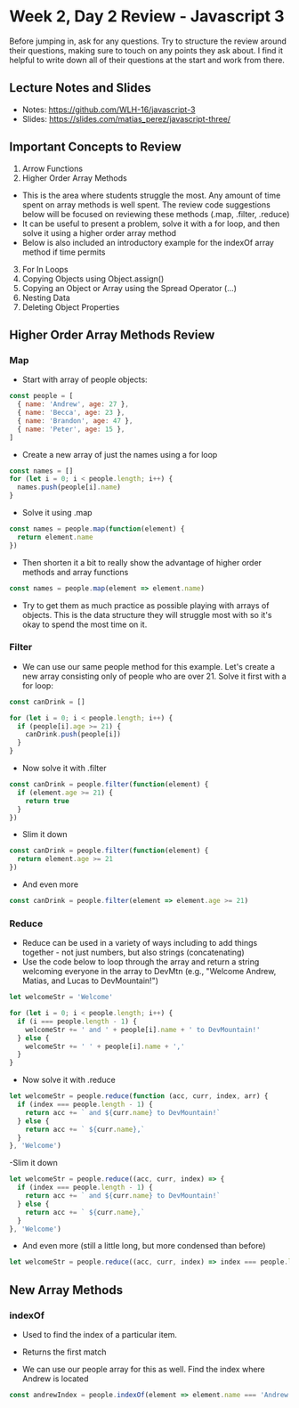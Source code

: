# Week 2, Day 2 Review - Javascript 3

Before jumping in, ask for any questions. Try to structure the review around their questions, making sure to touch on any points they ask about. I find it helpful to write down all of their questions at the start and work from there.

## Lecture Notes and Slides

- Notes: https://github.com/WLH-16/javascript-3
- Slides: https://slides.com/matias_perez/javascript-three/

## Important Concepts to Review

1. Arrow Functions
2. Higher Order Array Methods
  - This is the area where students struggle the most. Any amount of time spent on array methods is well spent. The review code suggestions below will be focused on reviewing these methods (.map, .filter, .reduce)
  - It can be useful to present a problem, solve it with a for loop, and then solve it using a higher order array method
  - Below is also included an introductory example for the indexOf array method if time permits

3. For In Loops
4. Copying Objects using Object.assign()
5. Copying an Object or Array using the Spread Operator (...)
6. Nesting Data
7. Deleting Object Properties 

## Higher Order Array Methods Review
### Map

- Start with array of people objects:

```js
const people = [
  { name: 'Andrew', age: 27 },
  { name: 'Becca', age: 23 },
  { name: 'Brandon', age: 47 },
  { name: 'Peter', age: 15 },
]
```

- Create a new array of just the names using a for loop

```js
const names = []
for (let i = 0; i < people.length; i++) {
  names.push(people[i].name)
}
```

- Solve it using .map

```js
const names = people.map(function(element) {
  return element.name
})
```

- Then shorten it a bit to really show the advantage of higher order methods and array functions

```js
const names = people.map(element => element.name)
```

- Try to get them as much practice as possible playing with arrays of objects. This is the data structure they will struggle most with so it's okay to spend the most time on it.

### Filter

- We can use our same people method for this example. Let's create a new array consisting only of people who are over 21. Solve it first with a for loop:

```js
const canDrink = []

for (let i = 0; i < people.length; i++) {
  if (people[i].age >= 21) {
    canDrink.push(people[i])
  }
}
```

- Now solve it with .filter

```js
const canDrink = people.filter(function(element) {
  if (element.age >= 21) {
    return true
  }
})
```

- Slim it down

```js
const canDrink = people.filter(function(element) {
  return element.age >= 21
})
```

- And even more

```js
const canDrink = people.filter(element => element.age >= 21)
```

### Reduce

- Reduce can be used in a variety of ways including to add things together - not just numbers, but also strings (concatenating)
- Use the code below to loop through the array and return a string welcoming everyone in the array to DevMtn (e.g., "Welcome Andrew, Matias, and Lucas to DevMountain!")

```js
let welcomeStr = 'Welcome'

for (let i = 0; i < people.length; i++) {
  if (i === people.length - 1) {
    welcomeStr += ' and ' + people[i].name + ' to DevMountain!'
  } else {
    welcomeStr += ' ' + people[i].name + ','
  }
}
```

- Now solve it with .reduce

```js
let welcomeStr = people.reduce(function (acc, curr, index, arr) {
  if (index === people.length - 1) {
    return acc += ` and ${curr.name} to DevMountain!`
  } else {
    return acc += ` ${curr.name},`
  }
}, 'Welcome')
```

-Slim it down

```js
let welcomeStr = people.reduce((acc, curr, index) => {
  if (index === people.length - 1) {
    return acc += ` and ${curr.name} to DevMountain!`
  } else {
    return acc += ` ${curr.name},`
  }
}, 'Welcome')
```

- And even more (still a little long, but more condensed than before)

```js
let welcomeStr = people.reduce((acc, curr, index) => index === people.length - 1 ? acc += ` and ${curr.name} to DevMountain!` : acc += ` ${curr.name},`, 'Welcome')
```

## New Array Methods

### indexOf

- Used to find the index of a particular item.
- Returns the first match

- We can use our people array for this as well. Find the index where Andrew is located

```js
const andrewIndex = people.indexOf(element => element.name === 'Andrew')
```
